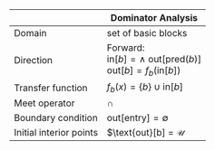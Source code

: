 | &nbsp;                  | Dominator Analysis                                                                                      |
| ----------------------- | ------------------------------------------------------------------------------------------------------- |
| Domain                  | set of basic blocks                                                                                     |
| Direction               | Forward:<br/>$\text{in}[b] = \land \text{ out}[\text{pred}(b)]$<br/>$\text{out}[b] = f_b(\text{in}[b])$ |
| Transfer function       | $f_b(x) = \left\{b\right\} \cup \text{in}[b]$                                                           |
| Meet operator           | $\cap$                                                                                                  |
| Boundary condition      | $\text{out}[\text{entry}] = \emptyset$                                                                  |
| Initial interior points | $\text{out}[b] = $\mathcal{U}$                                                                          |